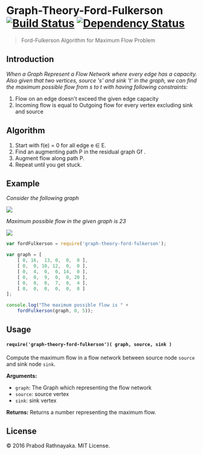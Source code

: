# Graph-Theory-Ford-Fulkerson [![Build Status](https://api.travis-ci.org/prabod/Graph-Theory-Ford-Fulkerson-Maximum-Flow.svg)](https://travis-ci.org/prabod/Graph-Theory-Ford-Fulkerson-Maximum-Flow) [![Dependency Status](https://david-dm.org/prabod/Graph-Theory-Ford-Fulkerson-Maximum-Flow.svg)](https://david-dm.org/prabod/Graph-Theory-Ford-Fulkerson-Maximum-Flow)


> Ford-Fulkerson Algorithm for Maximum Flow Problem

## Introduction

*When a Graph Represent a Flow Network where every edge has a capacity. Also given that two vertices, source 's' and sink 't' in the graph, we can find the maximum possible flow from s to t with having following constraints:*

1. Flow on an edge doesn't exceed the given edge capacity
2. Incoming flow is equal to Outgoing flow for every vertex excluding sink and source

## Algorithm

1. Start with f(e) = 0 for all edge e ∈ E.
2. Find an augmenting path P in the residual graph Gf .
3. Augment flow along path P.
4. Repeat until you get stuck.

## Example

*Consider the following graph*

<img src="/images/ford_fulkerson11.png">

*Maximum possible flow in the given graph is 23*

<img src="/images/ford_fulkerson2.png">

```javascript
var fordFulkerson = require('graph-theory-ford-fulkerson');

var graph = [
	[ 0, 16,  13, 0,  0,  0 ],
    [ 0,  0, 10, 12,  0,  0 ],
    [ 0,  4,  0,  0, 14,  0 ],
    [ 0,  0,  9,  0,  0, 20 ],
    [ 0,  0,  0,  7,  0,  4 ],
    [ 0,  0,  0,  0,  0,  0 ]
];

console.log("The maximum possible flow is " +
	fordFulkerson(graph, 0, 5));
```

## Usage

#### `require('graph-theory-ford-fulkerson')( graph, source, sink )`
Compute the maximum flow in a flow network between source node `source` and sink node `sink`.

**Arguments:**
- `graph`: The Graph which representing the flow network
- `source`: source vertex
- `sink`: sink vertex

**Returns:** Returns a number representing the maximum flow.

## License

&copy; 2016 Prabod Rathnayaka. MIT License.

